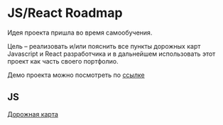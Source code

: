 # JS/React Roadmap

Идея проекта пришла во время самообучения.

Цель – реализовать и/или пояснить все пункты дорожных карт Javascript и React разработчика и в дальнейшем использовать
этот проект как часть своего портфолио.

Демо проекта можно посмотреть по [ссылке](https://react-roadmap-xi.vercel.app/)

## JS
[Дорожная карта](https://roadmap.sh/javascript)